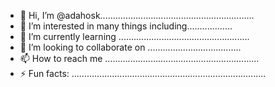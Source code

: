 - 👋 Hi, I’m @adahosk.............................................................
- 👀 I’m interested in many things including..................
- 🌱 I’m currently learning ....................................................
- 💞️ I’m looking to collaborate on .....................................
- 📫 How to reach me .............................................................
- ⚡ Fun facts: .............................................................................
<!---..
adahosk/adahosk is a ✨ special ✨ repository because its `README.md` (this file) appears on your GitHub profile.
You can click the Preview link to take a look at your changes.
--->
